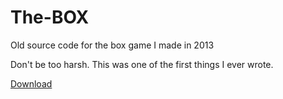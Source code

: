 # The-BOX
Old source code for the box game I made in 2013

Don't be too harsh. This was one of the first things I ever wrote.

[Download](https://github.com/BrandonDyer64/The-BOX/releases)
